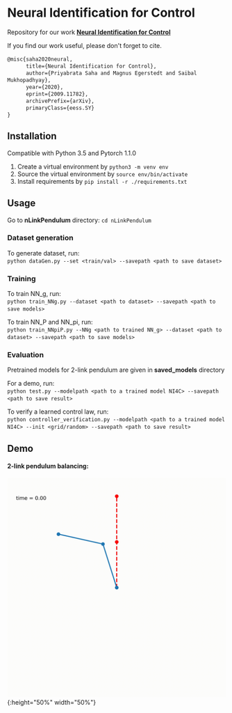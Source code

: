 # Neural Identification for Control
Repository for our work [**Neural Identification for Control**](https://arxiv.org/abs/2009.11782)

If you find our work useful, please don't forget to cite. 
```
@misc{saha2020neural,
      title={Neural Identification for Control}, 
      author={Priyabrata Saha and Magnus Egerstedt and Saibal Mukhopadhyay},
      year={2020},
      eprint={2009.11782},
      archivePrefix={arXiv},
      primaryClass={eess.SY}
}
```

## Installation

Compatible with Python 3.5 and Pytorch 1.1.0

1. Create a virtual environment by `python3 -m venv env`
2. Source the virtual environment by `source env/bin/activate`
3. Install requirements by `pip install -r ./requirements.txt`

## Usage

Go to **nLinkPendulum** directory: `cd nLinkPendulum`

### Dataset generation

To generate dataset, run:  
`python dataGen.py --set <train/val> --savepath <path to save dataset>`

### Training

To train NN_g, run:  
`python train_NNg.py --dataset <path to dataset> --savepath <path to save models>`

To train NN_P and NN_pi, run:   
`python train_NNpiP.py --NNg <path to trained NN_g> --dataset <path to dataset> --savepath <path to save models>`

### Evaluation

Pretrained models for 2-link pendulum are given in **saved_models** directory  

For a demo, run:  
`python test.py --modelpath <path to a trained model NI4C> --savepath <path to save result>` 

To verify a learned control law, run:  
`python controller_verification.py --modelpath <path to a trained model NI4C> --init <grid/random> --savepath <path to save result>`


## Demo
#### 2-link pendulum balancing:
![2-link pendulum balancing](https://github.com/sahapriyabrata/NI4C/blob/master/videos/2link.gif){:height="50%" width="50%"}
